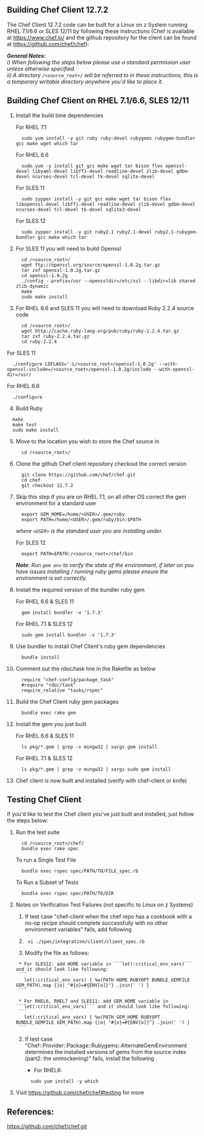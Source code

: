 ## Building Chef Client 12.7.2

The Chef Client 12.7.2 code can be built for a Linux on z System running RHEL 7.1/6.6 or SLES 12/11 by following these instructions (Chef is available at https://www.chef.io/ and the github repository for the client can be found at https://github.com/chef/chef):

_**General Notes:**_   
_i) When following the steps below please use a standard permission user unless otherwise specified._  
_ii) A directory `/<source_root>/` will be referred to in these instructions, this is a temporary writable directory anywhere you'd like to place it._


## Building Chef Client on RHEL 7.1/6.6, SLES 12/11

1. Install the build time dependencies

    For RHEL 7.1 
    ```
      sudo yum install -y git ruby ruby-devel rubygems rubygem-bundler gcc make wget which tar
    ```
	
    For RHEL 6.6 
    ```
      sudo yum -y install git gcc make wget tar bison flex openssl-devel libyaml-devel libffi-devel readline-devel zlib-devel gdbm-devel ncurses-devel tcl-devel tk-devel sqlite-devel 	  
    ```
    
    For SLES 11
    ```
      sudo zypper install -y git gcc make wget tar bison flex libopenssl-devel libffi-devel readline-devel zlib-devel gdbm-devel ncurses-devel tcl-devel tk-devel sqlite3-devel	      
    ```

    For SLES 12
    ```
      sudo zypper install -y git ruby2.1 ruby2.1-devel ruby2.1-rubygem-bundler gcc make which tar    
    ```

2. For SLES 11 you will need to build Openssl  

    ```
      cd /<source_root>/
      wget ftp://openssl.org/source/openssl-1.0.2g.tar.gz
      tar zxf openssl-1.0.2g.tar.gz
	  cd openssl-1.0.2g
      ./config --prefix=/usr --openssldir=/etc/ssl --libdir=lib shared zlib-dynamic
      make
      sudo make install
   ```
    
3. For RHEL 6.6 and SLES 11 you will need to download Ruby 2.2.4 source code

   ```
     cd /<source_root>/
     wget http://cache.ruby-lang.org/pub/ruby/ruby-2.2.4.tar.gz
     tar zxf ruby-2.2.4.tar.gz
     cd ruby-2.2.4
   ```
	
  For SLES 11
  ```
    ./configure LDFLAGS='-L/<source_root>/openssl-1.0.2g' --with-openssl-include=/<source_root>/openssl-1.0.2g/include --with-openssl-dir=/usr/
  ```
	  
  For RHEL 6.6
  ```
    ./configure
  ```

4. Build Ruby 
  
  ```
    make
    make test	  
    sudo make install
  ```
	
5. Move to the location you wish to store the Chef source in

    ```
      cd /<source_root>/
    ```

6. Clone the github Chef client repository checkout the correct version

    ```
      git clone https://github.com/chef/chef.git
      cd chef
      git checkout 12.7.2
    ```

7. Skip this step if you are on RHEL 7.1, on all other OS correct the gem environment for a standard user

    ```
      export GEM_HOME=/home/<USER>/.gem/ruby
      export PATH=/home/<USER>/.gem/ruby/bin:$PATH
    ``` 

    _where `<USER>` is the standard user you are installing under._

   For SLES 12
   ```
     export PATH=$PATH:/<source_root>/chef/bin
   ```
       
   _**Note**: Run ```gem env``` to verify the state of the environment, if later on you have issues installing / running ruby gems please ensure the environment is set correctly._
	
8. Install the required version of the bundler ruby gem

   For RHEL 6.6 & SLES 11
   ```
     gem install bundler -v '1.7.3'
    ```
	
   For RHEL 7.1 & SLES 12
   ```
     sudo gem install bundler -v '1.7.3'
    ```
	
9. Use bundler to install Chef Client's ruby gem dependencies

    ```
      bundle install
    ```
10. Comment out the rdoc/task line in the Rakefile as below

    ```
      require "chef-config/package_task"
      #require "rdoc/task"
      require_relative "tasks/rspec"
    ```
    
11. Build the Chef Client ruby gem packages

    ```
      bundle exec rake gem
    ```

12. Install the gem you just built

    For RHEL 6.6 & SLES 11
    ```
      ls pkg/*.gem | grep -v mingw32 | xargs gem install
    ```    
	
    For RHEL 7.1 & SLES 12
    ```
      ls pkg/*.gem | grep -v mingw32 | xargs sudo gem install
    ``` 
13. Chef client is now built and installed (verify with chef-client or knife)


## Testing Chef Client

If you'd like to test the Chef client you've just built and installed, just follow the steps below:

1. Run the test suite
   	
   ```
     cd /<source_root>/chef/
     bundle exec rake spec
   ```  
   To run a Single Test File
   ```  
     bundle exec rspec spec/PATH/TO/FILE_spec.rb
   ```  
   To Run a Subset of Tests
   ```
     bundle exec rspec spec/PATH/TO/DIR
   ```
   
2. Notes on Verification Test Failures (not specific to Linux on z Systems)  
   1. If test case "chef-client when the chef repo has a cookbook with a no-op recipe should complete successfully with no other environment variables" fails, add following  

     1. ``` vi ./spec/integration/client/client_spec.rb```  
     2.  Modify the file as follows:  

        * For SLES12: add HOME variable in ```let(:critical_env_vars)``` and it should look like following:  
        ```
          let(:critical_env_vars) { %w(PATH HOME RUBYOPT BUNDLE_GEMFILE GEM_PATH).map {|o| "#{o}=#{ENV[o]}"} .join(' ') }
        ```  

        * For RHEL6, RHEL7 and SLES11: add GEM_HOME variable in ```let(:critical_env_vars)``` and it should look like following:  
        ```
          let(:critical_env_vars) { %w(PATH GEM_HOME RUBYOPT BUNDLE_GEMFILE GEM_PATH).map {|o| "#{o}=#{ENV[o]}"} .join(' ') }
		```
   2. If test case "Chef::Provider::Package::Rubygems::AlternateGemEnvironment determines the installed versions of gems from the source index (part2: the unmockening)" fails, install the following
	
		* For RHEL6:  
        ```
          sudo yum install -y which 
        ```		
		
3. Visit https://github.com/chef/chef#testing for more   

## References:

https://github.com/chef/chef.git
